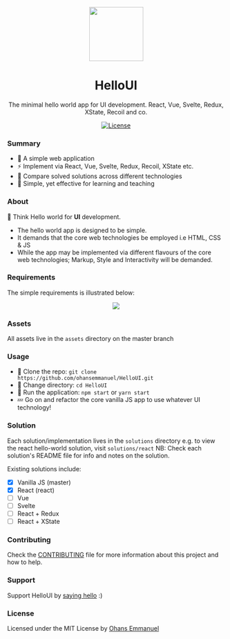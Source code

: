 <p align="center">
	<a href="#" target="_blank">
		<img width="125" src="https://github.com/ohansemmanuel/HelloUI/blob/master/assets/logo.png">
	</a>
</p>
<h1 align="center">HelloUI</h1>
<p align="center">The minimal hello world app for UI development. React, Vue, Svelte, Redux, XState, Recoil and co.</p>
<p align="center">
	<a href="https://license.kabir.sh"><img src="https://img.shields.io/badge/license-MIT-blue.svg" alt="License"></a>
</p>

### Summary

- :tada: A simple web application
- :zap: Implement via React, Vue, Svelte, Redux, Recoil, XState etc.
- :hammer: Compare solved solutions across different technologies
- :rocket: Simple, yet effective for learning and teaching

### About

:thought_balloon: Think Hello world for **UI** development.

- The hello world app is designed to be simple.
- It demands that the core web technologies be employed i.e HTML, CSS & JS
- While the app may be implemented via different flavours of the core web technologies; Markup, Style and Interactivity will be demanded.

### Requirements

The simple requirements is illustrated below:

<p align="center">
	<a href="#" target="_blank">
		<img src="https://github.com/ohansemmanuel/HelloUI/blob/master/assets/requirements.png">
	</a>
</p>

### Assets

All assets live in the `assets` directory on the master branch

### Usage

- :high_brightness: Clone the repo: `git clone https://github.com/ohansemmanuel/HelloUI.git`
- :eyes: Change directory: `cd HelloUI`
- :brain: Run the application: `npm start` or `yarn start`
- :zzz: Go on and refactor the core vanilla JS app to use whatever UI technology!

### Solution

Each solution/implementation lives in the `solutions` directory e.g. to view the react hello-world solution, visit `solutions/react`
NB: Check each solution's README file for info and notes on the solution.

Existing solutions include:

- [x] Vanilla JS (master)
- [x] React (react)
- [ ] Vue
- [ ] Svelte
- [ ] React + Redux
- [ ] React + XState

### Contributing

Check the [CONTRIBUTING](/CONTRIBUTING.md) file for more information about this project and how to help.

### Support

Support HelloUI by [saying hello](https://twitter.com/ohansemmanuel?lang=en) :)

### License

Licensed under the MIT License by [Ohans Emmanuel](https://www.ohansemmanuel.com/)
